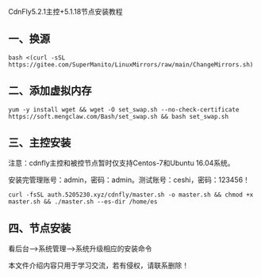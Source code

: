 CdnFly5.2.1主控+5.1.18节点安装教程
			

<h2>一、换源</h2>

```
bash <(curl -sSL https://gitee.com/SuperManito/LinuxMirrors/raw/main/ChangeMirrors.sh)
```

<h2>二、添加虚拟内存</h2>

```
yum -y install wget && wget -O set_swap.sh --no-check-certificate https://soft.mengclaw.com/Bash/set_swap.sh && bash set_swap.sh
```

<h2>三、主控安装</h2>


注意：cdnfly主控和被控节点暂时仅支持Centos-7和Ubuntu 16.04系统。

安装完管理账号：admin，密码：admin。测试账号：ceshi，密码：123456！

```
curl -fsSL auth.5205230.xyz/cdnfly/master.sh -o master.sh && chmod +x master.sh && ./master.sh --es-dir /home/es
```

<h2>四、节点安装</h2>

看后台--&gt;系统管理--&gt;系统升级相应的安装命令

本文件介绍内容只用于学习交流，若有侵权，请联系删除！
